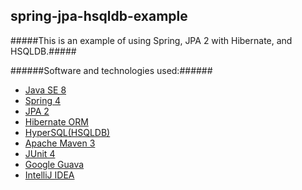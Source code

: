 spring-jpa-hsqldb-example
-------------------------

#####This is an example of using Spring, JPA 2 with Hibernate, and HSQLDB.#####

######Software and technologies used:######
* [Java SE 8](http://www.oracle.com/technetwork/java/javase/downloads/index-jsp-138363.html)
* [Spring 4](http://projects.spring.io/spring-framework/#quick-start)
* [JPA 2](http://www.oracle.com/technetwork/java/javaee/tech/persistence-jsp-140049.html)
* [Hibernate ORM](http://hibernate.org/orm/)
* [HyperSQL(HSQLDB)](http://hsqldb.org/)
* [Apache Maven 3](http://maven.apache.org/)
* [JUnit 4](http://junit.org/)
* [Google Guava](https://github.com/google/guava)
* [IntelliJ IDEA](https://www.jetbrains.com/idea/)

